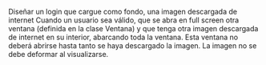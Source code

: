 Diseñar un login que cargue como fondo, una imagen descargada de internet
Cuando un usuario sea válido, que se abra en full screen otra ventana (definida en la clase Ventana) y que tenga otra imagen descargada de internet en su interior, abarcando toda la ventana.
Esta ventana no deberá abrirse hasta tanto se haya descargado la imagen.
La imagen no se debe deformar al visualizarse.
